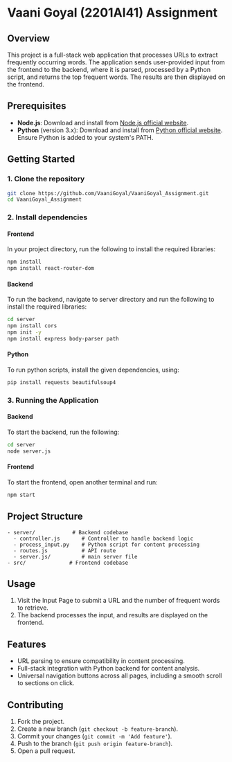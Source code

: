 # Vaani Goyal (2201AI41) Assignment

## Overview
This project is a full-stack web application that processes URLs to extract frequently occurring words. The application sends user-provided input from the frontend to the backend, where it is parsed, processed by a Python script, and returns the top frequent words. The results are then displayed on the frontend.

## Prerequisites
- **Node.js**: Download and install from [Node.js official website](https://nodejs.org/).
- **Python** (version 3.x): Download and install from [Python official website](https://www.python.org/).  
  Ensure Python is added to your system's PATH.

## Getting Started
### 1. Clone the repository
```bash
git clone https://github.com/VaaniGoyal/VaaniGoyal_Assignment.git
cd VaaniGoyal_Assignment
```

### 2. Install dependencies
#### Frontend
In your project directory, run the following to install the required libraries:
```bash
npm install
npm install react-router-dom
```
#### Backend
To run the backend, navigate to server directory and run the following to install the required libraries:
```bash
cd server
npm install cors
npm init -y
npm install express body-parser path
```
#### Python
To run python scripts, install the given dependencies, using:
```bash
pip install requests beautifulsoup4
```

### 3. Running the Application
#### Backend
To start the backend, run the following: 
```bash
cd server
node server.js
```
#### Frontend
To start the frontend, open another terminal and run:
```bash
npm start
```

## Project Structure
```
- server/            # Backend codebase
  - controller.js       # Controller to handle backend logic
  - process_input.py    # Python script for content processing
  - routes.js           # API route
  - server.js/          # main server file
- src/              # Frontend codebase
```

## Usage
1. Visit the Input Page to submit a URL and the number of frequent words to retrieve.
2. The backend processes the input, and results are displayed on the frontend.

## Features
- URL parsing to ensure compatibility in content processing.
- Full-stack integration with Python backend for content analysis.
- Universal navigation buttons across all pages, including a smooth scroll to sections on click.

## Contributing
1. Fork the project.
2. Create a new branch (`git checkout -b feature-branch`).
3. Commit your changes (`git commit -m 'Add feature'`).
4. Push to the branch (`git push origin feature-branch`).
5. Open a pull request.

